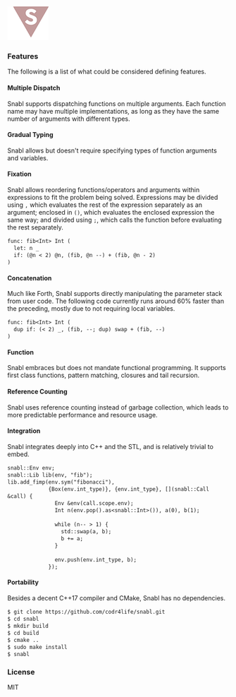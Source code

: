 ![Logo](logo.png?raw=true)

### Features
The following is a list of what could be considered defining features.

#### Multiple Dispatch
Snabl supports dispatching functions on multiple arguments. Each function name may have multiple implementations, as long as they have the same number of arguments with different types.

#### Gradual Typing
Snabl allows but doesn't require specifying types of function arguments and variables.

#### Fixation
Snabl allows reordering functions/operators and arguments within expressions to fit the problem being solved. Expressions may be divided using ```,``` which evaluates the rest of the expression separately as an argument; enclosed in ```()```, which evaluates the enclosed expression the same way; and divided using ```;```, which calls the function before evaluating the rest separately. 

```
func: fib<Int> Int (
  let: n _			
  if: (@n < 2) @n, (fib, @n --) + (fib, @n - 2)
)
```

#### Concatenation
Much like Forth, Snabl supports directly manipulating the parameter stack from user code. The following code currently runs around 60% faster than the preceding, mostly due to not requiring local variables.

```
func: fib<Int> Int (
  dup if: (< 2) _, (fib, --; dup) swap + (fib, --)
)
```

#### Function
Snabl embraces but does not mandate functional programming. It supports first class functions, pattern matching, closures and tail recursion.

#### Reference Counting
Snabl uses reference counting instead of garbage collection, which leads to more predictable performance and resource usage.

#### Integration
Snabl integrates deeply into C++ and the STL, and is relatively trivial to embed.

```
snabl::Env env;
snabl::Lib lib(env, "fib");
lib.add_fimp(env.sym("fibonacci"),
             {Box(env.int_type)}, {env.int_type}, [](snabl::Call &call) {
               Env &env(call.scope.env);								 
               Int n(env.pop().as<snabl::Int>()), a(0), b(1);

               while (n-- > 1) {
                 std::swap(a, b);
                 b += a;
               }

               env.push(env.int_type, b);
             });
```

#### Portability
Besides a decent C++17 compiler and CMake, Snabl has no dependencies.

```
$ git clone https://github.com/codr4life/snabl.git
$ cd snabl
$ mkdir build
$ cd build
$ cmake ..
$ sudo make install
$ snabl
```

### License
MIT